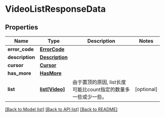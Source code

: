 # VideoListResponseData

## Properties
Name | Type | Description | Notes
------------ | ------------- | ------------- | -------------
**error_code** | [**ErrorCode**](ErrorCode.md) |  | 
**description** | [**Description**](Description.md) |  | 
**cursor** | [**Cursor**](Cursor.md) |  | 
**has_more** | [**HasMore**](HasMore.md) |  | 
**list** | [**list[Video]**](Video.md) | 由于置顶的原因, list长度可能比count指定的数量多一些或少一些。 | [optional] 

[[Back to Model list]](../README.md#documentation-for-models) [[Back to API list]](../README.md#documentation-for-api-endpoints) [[Back to README]](../README.md)

